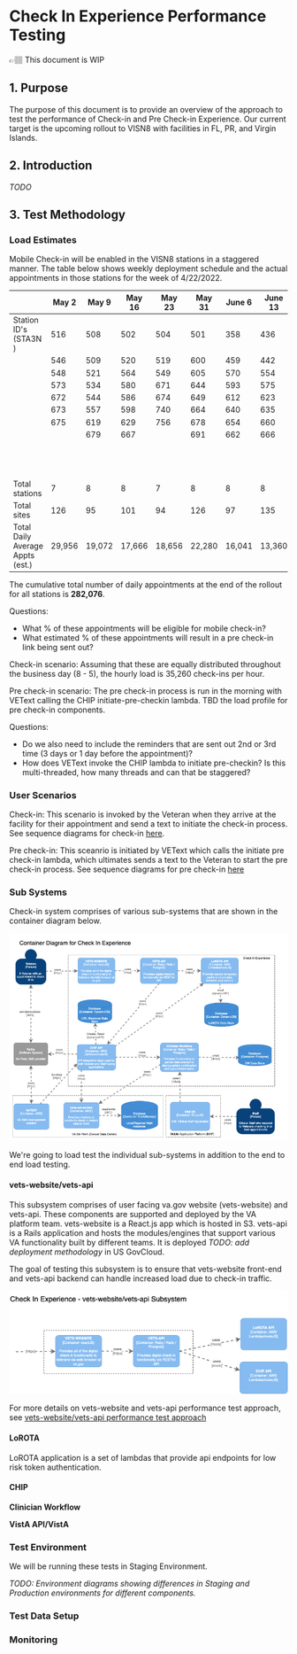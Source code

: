 # Check In Experience Performance Testing

<aside>
👉🏽 This document is WIP
</aside>

## 1. Purpose

The purpose of this document is to provide an overview of the approach to test the performance of Check-in and Pre Check-in Experience. Our current target is the upcoming rollout to VISN8 with facilities in FL, PR, and Virgin Islands.

## 2. Introduction

*TODO*
## 3. Test Methodology

### Load Estimates

Mobile Check-in will be enabled in the VISN8 stations in a staggered manner. The table below shows weekly deployment schedule and the actual appointments in those stations for the week of 4/22/2022.

|                                  | **May 2** | **May 9** | **May 16** | **May 23** | **May 31** | **June 6** | **June 13** | **June 20** | **June 27** | **July 5** | **July 11** | **July 18** | **July 25** | **Aug 1** | **Aug 8** | **Aug 15** | **Aug 22** |
|----------------------------------|-----------|-----------|------------|------------|------------|------------|-------------|-------------|-------------|------------|-------------|-------------|-------------|-----------|-----------|------------|------------|
| Station ID's (STA3N )            | 516       | 508       | 502        | 504        | 501        | 358        | 436         | 589         | 437         | 537        | 506         | 596         | 558         | 512       | 460       | 526        | 402        |
|                                  | 546       | 509       | 520        | 519        | 600        | 459        | 442         | 657         | 438         | 550        | 515         | 603         | 565         | 517       | 503       | 528        | 405        |
|                                  | 548       | 521       | 564        | 549        | 605        | 570        | 554         |             | 568         | 556        | 538         | 614         | 590         | 540       | 529       | 561        | 518        |
|                                  | 573       | 534       | 580        | 671        | 644        | 593        | 575         |             | 618         | 578        | 539         | 621         | 637         | 581       | 542       | 620        | 523        |
|                                  | 672       | 544       | 586        | 674        | 649        | 612        | 623         |             | 636         | 585        | 541         | 626         | 652         | 613       | 562       | 630        | 608        |
|                                  | 673       | 557       | 598        | 740        | 664        | 640        | 635         |             | 656         | 607        | 552         |             | 658         | 688       | 595       | 632        | 631        |
|                                  | 675       | 619       | 629        | 756        | 678        | 654        | 660         |             |             | 676        | 553         |             | 659         |           | 642       |            | 650        |
|                                  |           | 679       | 667        |            | 691        | 662        | 666         |             |             | 695        | 583         |             |             |           | 646       |            | 689        |
|                                  |           |           |            |            |            |            |             |             |             |            | 610         |             |             |           | 693       |            |            |
|                                  |           |           |            |            |            |            |             |             |             |            | 655         |             |             |           |           |            |            |
|                                  |           |           |            |            |            |            |             |             |             |            | 757         |             |             |           |           |            |            |
| Total stations                   | 7         | 8         | 8          | 7          | 8          | 8          | 8           | 2           | 6           | 8          | 11          | 5           | 7           | 6         | 9         | 6          | 8          |
| Total sites                      | 126       | 95        | 101        | 94         | 126        | 97         | 135         | 81          | 109         | 71         | 130         | 76          | 71          | 62        | 81        | 106        | 85         |
| Total Daily Average Appts (est.) | 29,956    | 19,072    | 17,666     | 18,656     | 22,280     | 16,041     | 13,360      | 11,370      | 14,242      | 15,591     | 24,089      | 12,580      | 18,841      | 8,909     | 12,493    | 14,213     | 12,717     |


The cumulative total number of daily appointments at the end of the rollout for all stations is **282,076**.

Questions:
- What % of these appointments will be eligible for mobile check-in?
- What estimated % of these appointments will result in a pre check-in link being sent out?

Check-in scenario: Assuming that these are equally distributed throughout the business day (8 - 5), the hourly load is 35,260 check-ins per hour.

Pre check-in scenario: The pre check-in process is run in the morning with VEText calling the CHIP initiate-pre-checkin lambda. TBD the load profile for pre check-in components.

Questions:
- Do we also need to include the reminders that are sent out 2nd or 3rd time (3 days or 1 day before the appointment)?
- How does VEText invoke the CHIP lambda to initiate pre-checkin? Is this multi-threaded, how many threads and can that be staggered?


### User Scenarios
Check-in: This scenario is invoked by the Veteran when they arrive at the facility for their appointment and send a text to initiate the check-in process. See sequence diagrams for check-in [here](../architecture-diagrams/sequenceDiagram_checkInExp.md).

Pre check-in: This sceanrio is initiated by VEText which calls the initiate pre check-in lambda, which ultimates sends a text to the Veteran to start the pre check-in process. See sequence diagrams for pre check-in [here](../architecture-diagrams/sequenceDiagram_preCheckInExp.md)


### Sub Systems

Check-in system comprises of various sub-systems that are shown in the container diagram below.

![C4 Container Diagram for check-in experience](../architecture-diagrams/containerDiagram_checkInExp.png "Check In Experience container diagram")

We're going to load test the individual sub-systems in addition to the end to end load testing.

#### vets-website/vets-api

This subsystem comprises of user facing va.gov website (vets-website) and vets-api. These components are supported and deployed by the VA platform team. vets-website is a React.js app which is hosted in S3. vets-api is a Rails application and hosts the modules/engines that support various VA functionality built by different teams. It is deployed *TODO: add deployment methodology* in US GovCloud.

The goal of testing this subsystem is to ensure that vets-website front-end and vets-api backend can handle increased load due to check-in traffic.

![vets-website and vets-api subsystem](./subsystems/subsytem_website_api.png "vets-website/vets-api Subsystem")

For more details on vets-website and vets-api performance test approach, see [vets-website/vets-api performance test approach](./website-api-perf-testing.md)
#### LoROTA

LoROTA application is a set of lambdas that provide api endpoints for low risk token authentication.

#### CHIP


**Clinician Workflow**

**VistA API/VistA**

### Test Environment

We will be running these tests in Staging Environment.

*TODO: Environment diagrams showing differences in Staging and Production environments for different components.*

### Test Data Setup


### Monitoring